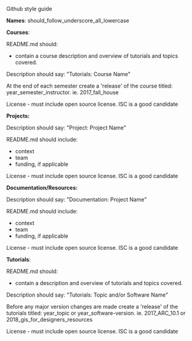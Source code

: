 Github style guide

**Names**: should_follow_underscore_all_lowercase



**Courses**:

README.md should:

- contain a course description and overview of tutorials and topics covered.

Description should say: "Tutorials: Course Name"

At the end of each semester create a 'release' of the course titled: year_semester_instructor. ie. 2017_fall_house

License - must include open source license. ISC is a good candidate



**Projects:**

Description should say: "Project: Project Name"

README.md should include:

- context
- team
- funding, if applicable

License - must include open source license. ISC is a good candidate



**Documentation/Resources:**

Description should say: "Documentation: Project Name"

README.md should include:

- context
- team
- funding, if applicable

License - must include open source license. ISC is a good candidate

**Tutorials**:

README.md should:

- contain a description and overview of tutorials and topics covered.

Description should say: "Tutorials: Topic and/or Software Name"

Before any major version changes are made create a 'release' of the tutorials titled: year_topic or year_software-version. ie. 2017_ARC_10.1 or 2018_gis_for_designers_resources

License - must include open source license. ISC is a good candidate
